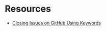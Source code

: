 # Resources

- [Closing Issues on GitHub Using Keywords](https://help.github.com/articles/closing-issues-using-keywords/)

